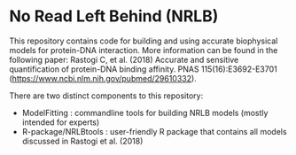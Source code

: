 # No Read Left Behind (NRLB)

This repository contains code for building and using accurate biophysical models for protein-DNA interaction. More information can be found in the following paper: Rastogi C, et al. (2018) Accurate and sensitive quantification of protein-DNA binding affinity. PNAS 115(16):E3692-E3701 (https://www.ncbi.nlm.nih.gov/pubmed/29610332).

There are two distinct components to this repository:

* ModelFitting : commandline tools for building NRLB models (mostly intended for experts)
* R-package/NRLBtools : user-friendly R package that contains all models discussed in Rastogi et al. (2018)
